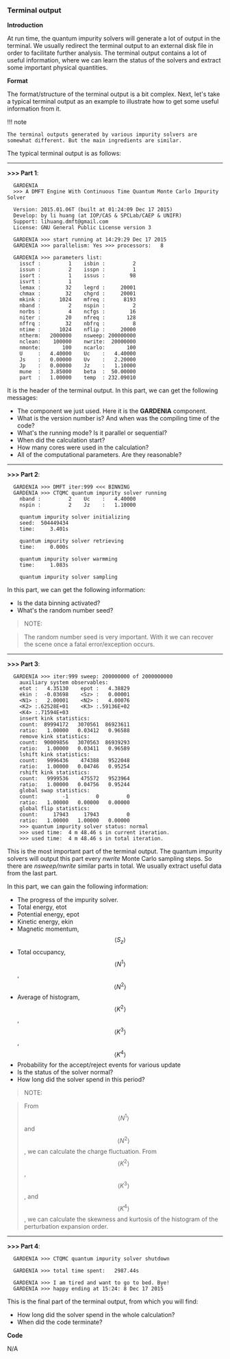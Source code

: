 ### Terminal output

**Introduction**

At run time, the quantum impurity solvers will generate a lot of output in the terminal. We usually redirect the terminal output to an external disk file in order to facilitate further analysis. The terminal output contains a lot of useful information, where we can learn the status of the solvers and extract some important physical quantities.

**Format**

The format/structure of the terminal output is a bit complex. Next, let's take a typical terminal output as an example to illustrate how to get some useful information from it.

!!! note

    The terminal outputs generated by various impurity solvers are somewhat different. But the main ingredients are similar.

The typical terminal output is as follows:

---

**>>> Part 1**:

```
  GARDENIA
  >>> A DMFT Engine With Continuous Time Quantum Monte Carlo Impurity Solver

  Version: 2015.01.06T (built at 01:24:09 Dec 17 2015)
  Develop: by li huang (at IOP/CAS & SPCLab/CAEP & UNIFR)
  Support: lihuang.dmft@gmail.com
  License: GNU General Public License version 3

  GARDENIA >>> start running at 14:29:29 Dec 17 2015
  GARDENIA >>> parallelism: Yes >>> processors:   8

  GARDENIA >>> parameters list:
    isscf :         1    isbin :         2
    issun :         2    isspn :         1
    isort :         1    issus :        98
    isvrt :         1
    lemax :        32    legrd :     20001
    chmax :        32    chgrd :     20001
    mkink :      1024    mfreq :      8193
    nband :         2    nspin :         2
    norbs :         4    ncfgs :        16
    niter :        20    nfreq :       128
    nffrq :        32    nbfrq :         8
    ntime :      1024    nflip :     20000
    ntherm:   2000000    nsweep: 200000000
    nclean:    100000    nwrite:  20000000
    nmonte:       100    ncarlo:       100
    U     :   4.40000    Uc    :   4.40000
    Js    :   0.00000    Uv    :   2.20000
    Jp    :   0.00000    Jz    :   1.10000
    mune  :   3.85000    beta  :  50.00000
    part  :   1.00000    temp  : 232.09010
```

It is the header of the terminal output. In this part, we can get the following messages:

* The component we just used. Here it is the **GARDENIA** component.
* What is the version number is? And when was the compiling time of the code?
* What's the running mode? Is it parallel or sequential?
* When did the calculation start?
* How many cores were used in the calculation?
* All of the computational parameters. Are they reasonable?

---

**>>> Part 2**:

```
  GARDENIA >>> DMFT iter:999 <<< BINNING
  GARDENIA >>> CTQMC quantum impurity solver running
    nband :         2    Uc    :   4.40000
    nspin :         2    Jz    :   1.10000

    quantum impurity solver initializing
    seed:  504449434
    time:     3.401s

    quantum impurity solver retrieving
    time:     0.000s

    quantum impurity solver warmming
    time:     1.083s

    quantum impurity solver sampling
```

In this part, we can get the following information:

* Is the data binning activated?
* What's the random number seed?

> NOTE:

> The random number seed is very important. With it we can recover the scene once a fatal error/exception occurs.

---

**>>> Part 3**:

```
  GARDENIA >>> iter:999 sweep: 200000000 of 2000000000
    auxiliary system observables:
    etot :   4.35130    epot :   4.38829
    ekin :  -0.03698    <Sz> :   0.00001
    <N1> :   2.00001    <N2> :   4.00076
    <K2> :.62528E+01    <K3> :.59136E+02
    <K4> :.71594E+03
    insert kink statistics:
    count:  89994172   3070561  86923611
    ratio:   1.00000   0.03412   0.96588
    remove kink statistics:
    count:  90009856   3070563  86939293
    ratio:   1.00000   0.03411   0.96589
    lshift kink statistics:
    count:   9996436    474388   9522048
    ratio:   1.00000   0.04746   0.95254
    rshift kink statistics:
    count:   9999536    475572   9523964
    ratio:   1.00000   0.04756   0.95244
    global swap statistics:
    count:        -1         0         0
    ratio:   1.00000   0.00000   0.00000
    global flip statistics:
    count:     17943     17943         0
    ratio:   1.00000   1.00000   0.00000
    >>> quantum impurity solver status: normal
    >>> used time:  4 m 48.46 s in current iteration.
    >>> used time:  4 m 48.46 s in total iteration.
```

This is the most important part of the terminal output. The quantum impurity solvers will output this part every *nwrite* Monte Carlo sampling steps. So there are *nsweep/nwrite* similar parts in total. We usually extract useful data from the last part.

In this part, we can gain the following information:

* The progress of the impurity solver.
* Total energy, etot
* Potential energy, epot
* Kinetic energy, ekin
* Magnetic momentum, $$ \langle S_z \rangle $$
* Total occupancy, $$\langle N^1 \rangle$$, $$\langle N^2\rangle$$
* Average of histogram, $$\langle K^2 \rangle$$, $$\langle K^3 \rangle$$, $$\langle K^4 \rangle$$
* Probability for the accept/reject events for various update 
* Is the status of the solver normal?
* How long did the solver spend in this period?

> NOTE:

> From $$\langle N^1 \rangle$$ and $$\langle N^2\rangle$$, we can calculate the charge fluctuation. From $$\langle K^2 \rangle$$, $$\langle K^3 \rangle$$, and $$\langle K^4 \rangle$$, we can calculate the skewness and kurtosis of the histogram of the perturbation expansion order.

---

**>>> Part 4**:

```
  GARDENIA >>> CTQMC quantum impurity solver shutdown

  GARDENIA >>> total time spent:   2987.44s

  GARDENIA >>> I am tired and want to go to bed. Bye!
  GARDENIA >>> happy ending at 15:24: 8 Dec 17 2015
```

This is the final part of the terminal output, from which you will find:

* How long did the solver spend in the whole calculation?
* When did the code terminate?

**Code**

N/A